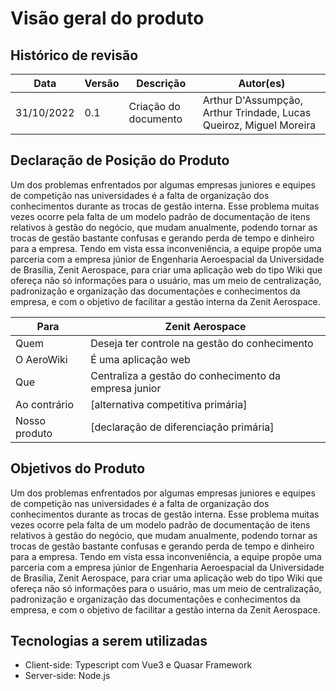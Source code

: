 # Visão geral do produto

## Histórico de revisão 

| Data       | Versão | Descrição            | Autor(es)                                                    |
| ---------- | ------ | -------------------- | ------------------------------------------------------------ |
| 31/10/2022 | 0.1    | Criação do documento | Arthur D'Assumpção, Arthur Trindade, Lucas Queiroz, Miguel Moreira |

## Declaração de Posição do Produto

Um dos problemas enfrentados por algumas empresas juniores e equipes de competição nas universidades é a falta de organização dos conhecimentos durante as trocas de gestão interna. Esse problema muitas vezes ocorre pela falta de um modelo padrão de documentação de itens relativos à gestão do negócio, que mudam anualmente, podendo tornar as trocas de gestão bastante confusas e gerando perda de tempo e dinheiro para a empresa. 
Tendo em vista essa inconveniência, a equipe propõe uma parceria com a empresa júnior de Engenharia Aeroespacial da Universidade de Brasília, Zenit Aerospace, para criar uma aplicação web do tipo Wiki que ofereça não só informações para o usuário, mas um meio de centralização, padronização e organização das documentações e conhecimentos da empresa, e com o objetivo de facilitar a gestão interna da Zenit Aerospace.

| Para          | Zenit Aerospace                                       |
| ------------- | ----------------------------------------------------- |
| Quem          | Deseja ter controle na gestão do conhecimento         |
| O AeroWiki    | É uma aplicação web                                   |
| Que           | Centraliza a gestão do conhecimento da empresa junior |
| Ao contrário  | [alternativa competitiva primária]                    |
| Nosso produto | [declaração de diferenciação primária]                |



## Objetivos do Produto

Um dos problemas enfrentados por algumas empresas juniores e equipes de competição nas universidades é a falta de organização dos conhecimentos durante as trocas de gestão interna. Esse problema muitas vezes ocorre pela falta de um modelo padrão de documentação de itens relativos à gestão do negócio, que mudam anualmente, podendo tornar as trocas de gestão bastante confusas e gerando perda de tempo e dinheiro para a empresa. 
Tendo em vista essa inconveniência, a equipe propõe uma parceria com a empresa júnior de Engenharia Aeroespacial da Universidade de Brasília, Zenit Aerospace, para criar uma aplicação web do tipo Wiki que ofereça não só informações para o usuário, mas um meio de centralização, padronização e organização das documentações e conhecimentos da empresa, e com o objetivo de facilitar a gestão interna da Zenit Aerospace.



## Tecnologias a serem utilizadas

* Client-side: Typescript com Vue3 e Quasar Framework
* Server-side: Node.js

